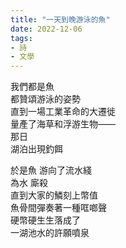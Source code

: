 ```yaml
---
title: "一天到晚游泳的魚"
date: 2022-12-06 
tags:
- 詩
- 文學
---
```

我們都是魚  
都贊頌游泳的姿勢  
直到一場工業革命的大遷徙  
量產了海草和浮游生物——  
那日  
湖泊出現釣餌  
  
於是魚   游向了流水綫  
為水   廝殺  
直到大家的鱗刻上幣值  
魚骨間彈奏著一種哐啷聲  
硬幣硬生生落成了  
一湖池水的許願噴泉